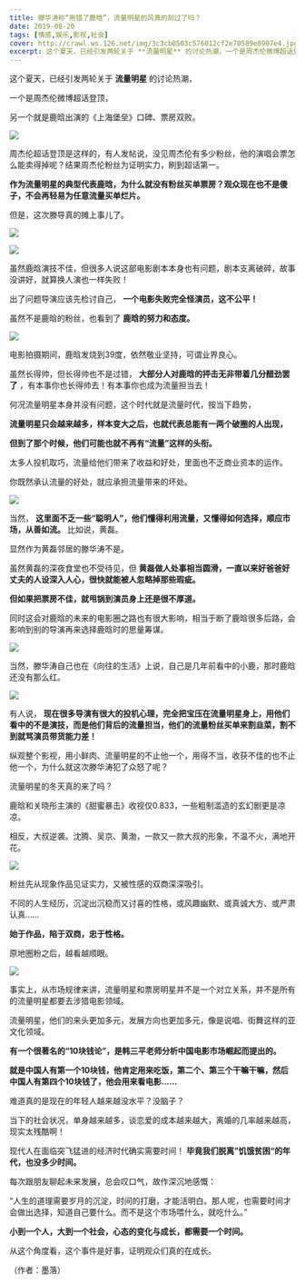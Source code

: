 ```yaml
---
title: 滕华涛称“用错了鹿晗”，流量明星的风真的刮过了吗？
date: 2019-08-20
tags: [情感,娱乐,影视,社会]
cover: http://crawl.ws.126.net/img/3c3cb0503c576012cf2e70589e8907e4.jpg
excerpt: 这个夏天，已经引发两轮关于 **流量明星** 的讨论热潮，一个是周杰伦微博超话登顶，另一个就是鹿晗出演的《上海堡垒》口碑、票房双败。![](http://crawl.ws.126.net/img/3c3cb0503c576012
---
```

这个夏天，已经引发两轮关于 **流量明星** 的讨论热潮，

一个是周杰伦微博超话登顶，

另一个就是鹿晗出演的《上海堡垒》口碑、票房双败。

![](http://crawl.ws.126.net/img/3c3cb0503c576012cf2e70589e8907e4.jpg)  

周杰伦超话登顶是这样的，有人发帖说，没见周杰伦有多少粉丝，他的演唱会票怎么能卖得掉呢？结果周杰伦粉丝为证明实力，刷到超话第一。

**作为流量明星的典型代表鹿晗，为什么就没有粉丝买单票房？观众现在也不是傻子，不会再轻易为任意流量买单烂片。**

但是，这次滕导真的摊上事儿了。

![](http://crawl.ws.126.net/img/173af130bbf264c6ed8a88d983fcd2c1.jpg)  

![](http://crawl.ws.126.net/img/87037d61d84c4baf33a4cd42d07edad0.jpg)  

虽然鹿晗演技不佳，但很多人说这部电影剧本本身也有问题，剧本支离破碎，故事没讲好，就算换人演也一样失败！

出了问题导演应该先检讨自己， **一个电影失败完全怪演员，这不公平！**

虽然不是鹿晗的粉丝，也看到了 **鹿晗的努力和态度。**

![](http://crawl.ws.126.net/img/0cef38b630749b778ae68ad25f3f4d62.jpg)  

电影拍摄期间，鹿晗发烧到39度，依然敬业坚持，可谓业界良心。

虽然长得帅，但长得帅也不是过错， **大部分人对鹿晗的抨击无非带着几分醋劲罢了** ，有本事你也长得帅去！有本事你也成为流量担当去！

何况流量明星本身并没有问题，这个时代就是流量时代，按当下趋势，

**流量明星只会越来越多，样本变大之后，也就代表总能有一两个破圈的人出现，**

**但到了那个时候，他们可能也就不再有“流量”这样的头衔。**

太多人投机取巧，流量给他们带来了收益和好处，里面也不乏商业资本的运作。

你既然承认流量的好处，就应承担流量带来的坏处。

![](http://crawl.ws.126.net/img/4b83ad179f3667d5a89edc68216034c7.jpg)  

当然， **这里面不乏一些“聪明人”，他们懂得利用流量，又懂得如何选择，顺应市场，从善如流。** 比如说，黄磊。

显然作为黄磊邻居的滕华涛不是。

虽然黄磊的深夜食堂也不受待见，但 **黄磊做人处事相当圆滑，一直以来好爸爸好丈夫的人设深入人心，很快就能被人忽略掉那些瑕疵。**

**但如果把票房不佳，就甩锅到演员身上还是很不厚道。**

同时这会对鹿晗的未来的电影圈之路也有很大影响，相当于断了鹿晗很多后路，会影响到别的导演再来选择鹿晗时的思量筹谋。

![](http://crawl.ws.126.net/img/4fa6a999221e86c0455ed0c1deb73cdf.jpg)  

当然，滕华涛自己也在《向往的生活》上说，自己是几年前看中的小鹿，那时鹿晗还没有那么红。

![](http://crawl.ws.126.net/img/8975f01d5559edafd15205a7f9c4e210.jpg)  

有人说，
**现在很多导演有很大的投机心理，完全把宝压在流量明星身上，用他们看中的不是演技，而是他们背后的流量担当，他们的流量粉丝买单来割韭菜，割不到就骂演员带货能力差！**

纵观整个影视，用小鲜肉、流量明星的不止他一个，用得不当，收获不佳的也不止他一个，为什么就这次滕华涛犯了众怒了呢？

流量明星的冬天真的来了吗？

鹿晗和关晓彤主演的《甜蜜暴击》收视仅0.833，一些粗制滥造的玄幻剧更是凉凉。

相反，大叔逆袭。沈腾、吴京、黄渤，一款又一款大叔的形象，不温不火，满地开花。

![](http://crawl.ws.126.net/img/9129edad041f769a797ae922f7280a3c.jpg)  

粉丝先从现象作品见证实力，又被性感的双商深深吸引。

不同的人生经历，沉淀出沉稳而又讨喜的性格，或风趣幽默、或真诚大方、或严肃认真……

**始于作品，陷于双商，忠于性格。**

原地圈粉之后，越看越顺眼。

![](http://crawl.ws.126.net/img/69afba20365718b6a23e8ac62bfe8b8f.jpg)  

事实上，从市场规律来讲，流量明星和票房明星并不是一个对立关系，并不是所有的流量明星都要去涉猎电影领域。

流量明星，他们的来头更加多元，发展方向也更加多元，像是说唱、街舞这样的亚文化领域。

**有一个很著名的“10块钱论”，是韩三平老师分析中国电影市场崛起而提出的。**

**就是中国人有第一个10块钱，他肯定用来吃饭，第二个、第三个干嘛干嘛，然后中国人有第四个10块钱了，他会用来看电影......**

难道真的是现在的年轻人越来越没水平？没脑子？

当下的社会状况，单身越来越多，谈恋爱的成本越来越大，离婚的几率越来越高，现实太残酷啊！

现代人在面临突飞猛进的经济时代确实需要时间！ **毕竟我们脱离”饥饿贫困“的年代，也没多少时间。**

每次跟朋友聊起未来发展，总会叹口气，故作深沉地感慨：

“人生的道理需要岁月的沉淀，时间的打磨，才能活明白。那人呢，也需要时间才会做出选择，知道自己要什么。而不是这个市场喂什么，就吃什么。”

**小到一个人，大到一个社会，心态的变化与成长，都需要一个时间。**

从这个角度看，这个事件是好事，证明观众们真的在成长。

（作者：墨落）

